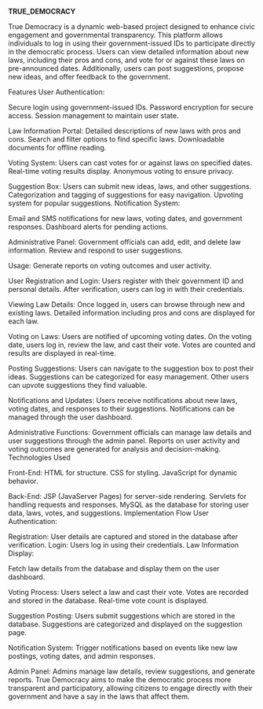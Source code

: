  **TRUE_DEMOCRACY**


True Democracy is a dynamic web-based project designed to enhance civic engagement and governmental transparency. This platform allows individuals to log in using their government-issued IDs to participate directly in the democratic process. Users can view detailed information about new laws, including their pros and cons, and vote for or against these laws on pre-announced dates. Additionally, users can post suggestions, propose new ideas, and offer feedback to the government.

Features
User Authentication:

Secure login using government-issued IDs.
Password encryption for secure access.
Session management to maintain user state.

Law Information Portal:
Detailed descriptions of new laws with pros and cons.
Search and filter options to find specific laws.
Downloadable documents for offline reading.

Voting System:
Users can cast votes for or against laws on specified dates.
Real-time voting results display.
Anonymous voting to ensure privacy.

Suggestion Box:
Users can submit new ideas, laws, and other suggestions.
Categorization and tagging of suggestions for easy navigation.
Upvoting system for popular suggestions.
Notification System:

Email and SMS notifications for new laws, voting dates, and government responses.
Dashboard alerts for pending actions.

Administrative Panel:
Government officials can add, edit, and delete law information.
Review and respond to user suggestions.

Usage:
Generate reports on voting outcomes and user activity.

User Registration and Login:
Users register with their government ID and personal details.
After verification, users can log in with their credentials.

Viewing Law Details:
Once logged in, users can browse through new and existing laws.
Detailed information including pros and cons are displayed for each law.

Voting on Laws:
Users are notified of upcoming voting dates.
On the voting date, users log in, review the law, and cast their vote.
Votes are counted and results are displayed in real-time.

Posting Suggestions:
Users can navigate to the suggestion box to post their ideas.
Suggestions can be categorized for easy management.
Other users can upvote suggestions they find valuable.

Notifications and Updates:
Users receive notifications about new laws, voting dates, and responses to their suggestions.
Notifications can be managed through the user dashboard.

Administrative Functions:
Government officials can manage law details and user suggestions through the admin panel.
Reports on user activity and voting outcomes are generated for analysis and decision-making.
Technologies Used

Front-End:
HTML for structure.
CSS for styling.
JavaScript for dynamic behavior.

Back-End:
JSP (JavaServer Pages) for server-side rendering.
Servlets for handling requests and responses.
MySQL as the database for storing user data, laws, votes, and suggestions.
Implementation Flow
User Authentication:

Registration: User details are captured and stored in the database after verification.
Login: Users log in using their credentials.
Law Information Display:

Fetch law details from the database and display them on the user dashboard.

Voting Process:
Users select a law and cast their vote.
Votes are recorded and stored in the database.
Real-time vote count is displayed.

Suggestion Posting:
Users submit suggestions which are stored in the database.
Suggestions are categorized and displayed on the suggestion page.

Notification System:
Trigger notifications based on events like new law postings, voting dates, and admin responses.

Admin Panel:
Admins manage law details, review suggestions, and generate reports.
True Democracy aims to make the democratic process more transparent and participatory, allowing citizens to engage directly with their government and have a say in the laws that affect them.
